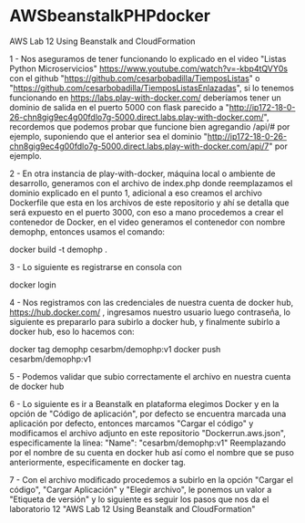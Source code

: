 # AWSbeanstalkPHPdocker
AWS Lab 12 Using Beanstalk and CloudFormation

1 - Nos aseguramos de tener funcionando lo explicado en el video "Listas Python Microservicios" https://www.youtube.com/watch?v=-kbp4tQVY0s con el github "https://github.com/cesarbobadilla/TiemposListas" o "https://github.com/cesarbobadilla/TiemposListasEnlazadas", si lo tenemos funcionando en https://labs.play-with-docker.com/ deberíamos tener un dominio de salida en el puerto 5000 con flask parecido a "http://ip172-18-0-26-chn8gig9ec4g00fdlo7g-5000.direct.labs.play-with-docker.com/", recordemos que podemos probar que funcione bien agregandio /api/# por ejemplo, suponiendo que el anterior sea el dominio "http://ip172-18-0-26-chn8gig9ec4g00fdlo7g-5000.direct.labs.play-with-docker.com/api/7" por ejemplo.

2 - En otra instancia de play-with-docker, máquina local o ambiente de desarrollo, generamos con el archivo de index.php donde reemplazamos el dominio explicado en el punto 1, adicional a eso creamos el archivo Dockerfile que esta en los archivos de este repositorio y ahí se detalla que será expuesto en el puerto 3000, con eso a mano procedemos a crear el contenedor de Docker, en el video generamos el contenedor con nombre demophp, entonces usamos el comando:

docker build -t demophp .

3 - Lo siguiente es registrarse en consola con 

docker login

4 - Nos registramos con las credenciales de nuestra cuenta de docker hub, https://hub.docker.com/ , ingresamos nuestro usuario luego contraseña, lo siguiente es prepararlo para subirlo a docker hub, y finalmente subirlo a docker hub, eso lo hacemos con:

docker tag demophp cesarbm/demophp:v1
docker push cesarbm/demophp:v1

5 - Podemos validar que subio correctamente el archivo en nuestra cuenta de docker hub

6 - Lo siguiente es ir a Beanstalk en plataforma elegimos Docker y en la opción de "Código de aplicación", por defecto se encuentra marcada una aplicación por defecto, entonces marcamos "Cargar el código" y modificamos el archivo  adjunto en este repositorio "Dockerrun.aws.json", especificamente la línea:
"Name": "cesarbm/demophp:v1" 
Reemplazando por el nombre de su cuenta en docker hub así como el nombre que se puso anteriormente, especificamente en docker tag.

7 - Con el archivo modificado procedemos a subirlo en la opción "Cargar el código", "Cargar Aplicación" y "Elegir archivo", le ponemos un valor a "Etiqueta de versión" y lo siguiente es seguir los pasos que nos da el laboratorio 12 "AWS Lab 12 Using Beanstalk and CloudFormation"


